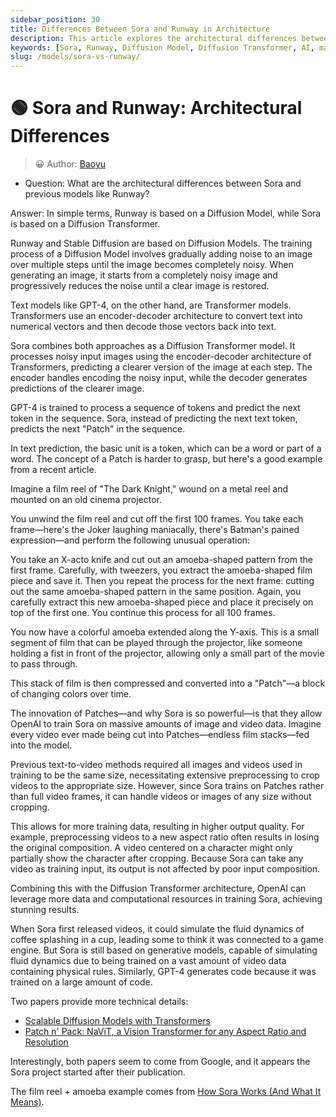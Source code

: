 ```yaml
---
sidebar_position: 30
title: Differences Between Sora and Runway in Architecture
description: This article explores the architectural differences between Sora and previous models like Runway.
keywords: [Sora, Runway, Diffusion Model, Diffusion Transformer, AI, machine learning]
slug: /models/sora-vs-runway/
---
```

# 🟢 Sora and Runway: Architectural Differences

> 😀 Author: [Baoyu](https://baoyu.io/blog/ai/sora-vs-runway)

- Question: What are the architectural differences between Sora and previous models like Runway?

Answer: In simple terms, Runway is based on a Diffusion Model, while Sora is based on a Diffusion Transformer.

Runway and Stable Diffusion are based on Diffusion Models. The training process of a Diffusion Model involves gradually adding noise to an image over multiple steps until the image becomes completely noisy. When generating an image, it starts from a completely noisy image and progressively reduces the noise until a clear image is restored.

Text models like GPT-4, on the other hand, are Transformer models. Transformers use an encoder-decoder architecture to convert text into numerical vectors and then decode those vectors back into text.

Sora combines both approaches as a Diffusion Transformer model. It processes noisy input images using the encoder-decoder architecture of Transformers, predicting a clearer version of the image at each step. The encoder handles encoding the noisy input, while the decoder generates predictions of the clearer image.

GPT-4 is trained to process a sequence of tokens and predict the next token in the sequence. Sora, instead of predicting the next text token, predicts the next "Patch" in the sequence.

In text prediction, the basic unit is a token, which can be a word or part of a word. The concept of a Patch is harder to grasp, but here's a good example from a recent article.

Imagine a film reel of "The Dark Knight," wound on a metal reel and mounted on an old cinema projector.

You unwind the film reel and cut off the first 100 frames. You take each frame—here's the Joker laughing maniacally, there's Batman's pained expression—and perform the following unusual operation:

You take an X-acto knife and cut out an amoeba-shaped pattern from the first frame. Carefully, with tweezers, you extract the amoeba-shaped film piece and save it. Then you repeat the process for the next frame: cutting out the same amoeba-shaped pattern in the same position. Again, you carefully extract this new amoeba-shaped piece and place it precisely on top of the first one. You continue this process for all 100 frames.

You now have a colorful amoeba extended along the Y-axis. This is a small segment of film that can be played through the projector, like someone holding a fist in front of the projector, allowing only a small part of the movie to pass through.

This stack of film is then compressed and converted into a "Patch"—a block of changing colors over time.

The innovation of Patches—and why Sora is so powerful—is that they allow OpenAI to train Sora on massive amounts of image and video data. Imagine every video ever made being cut into Patches—endless film stacks—fed into the model.

Previous text-to-video methods required all images and videos used in training to be the same size, necessitating extensive preprocessing to crop videos to the appropriate size. However, since Sora trains on Patches rather than full video frames, it can handle videos or images of any size without cropping.

This allows for more training data, resulting in higher output quality. For example, preprocessing videos to a new aspect ratio often results in losing the original composition. A video centered on a character might only partially show the character after cropping. Because Sora can take any video as training input, its output is not affected by poor input composition.

Combining this with the Diffusion Transformer architecture, OpenAI can leverage more data and computational resources in training Sora, achieving stunning results.

When Sora first released videos, it could simulate the fluid dynamics of coffee splashing in a cup, leading some to think it was connected to a game engine. But Sora is still based on generative models, capable of simulating fluid dynamics due to being trained on a vast amount of video data containing physical rules. Similarly, GPT-4 generates code because it was trained on a large amount of code.

Two papers provide more technical details:

- [Scalable Diffusion Models with Transformers](https://arxiv.org/abs/2212.09748)
- [Patch n' Pack: NaViT, a Vision Transformer for any Aspect Ratio and Resolution](https://arxiv.org/abs/2307.06304)

Interestingly, both papers seem to come from Google, and it appears the Sora project started after their publication.

The film reel + amoeba example comes from [How Sora Works (And What It Means)](https://every.to/chain-of-thought/sora-and-the-future-of-filmmaking).

